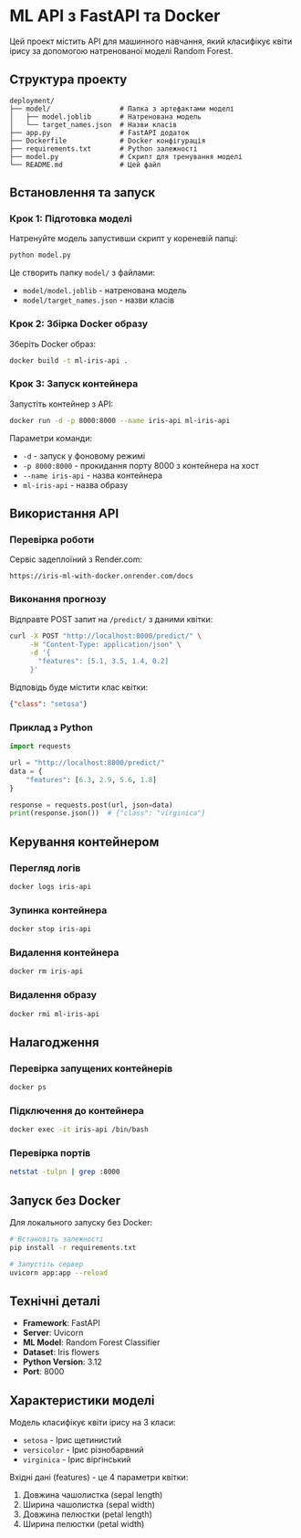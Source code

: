 # ML API з FastAPI та Docker

Цей проект містить API для машинного навчання, який класифікує квіти ірису за допомогою натренованої моделі Random Forest.



## Структура проекту

```
deployment/
├── model/                 # Папка з артефактами моделі
│   ├── model.joblib       # Натренована модель
│   └── target_names.json  # Назви класів
├── app.py                 # FastAPI додаток
├── Dockerfile             # Docker конфігурація
├── requirements.txt       # Python залежності
├── model.py               # Скрипт для тренування моделі
└── README.md              # Цей файл
```

## Встановлення та запуск

### Крок 1: Підготовка моделі

Натренуйте модель запустивши скрипт у кореневій папці:

```bash
python model.py
```

Це створить папку `model/` з файлами:
- `model/model.joblib` - натренована модель
- `model/target_names.json` - назви класів

### Крок 2: Збірка Docker образу

Зберіть Docker образ:

```bash
docker build -t ml-iris-api .
```

### Крок 3: Запуск контейнера

Запустіть контейнер з API:

```bash
docker run -d -p 8000:8000 --name iris-api ml-iris-api
```

Параметри команди:
- `-d` - запуск у фоновому режимі
- `-p 8000:8000` - прокидання порту 8000 з контейнера на хост
- `--name iris-api` - назва контейнера
- `ml-iris-api` - назва образу

## Використання API

### Перевірка роботи

Сервіс задеплоїний з Render.com: 
```
https://iris-ml-with-docker.onrender.com/docs
```


### Виконання прогнозу

Відправте POST запит на `/predict/` з даними квітки:

```bash
curl -X POST "http://localhost:8000/predict/" \
     -H "Content-Type: application/json" \
     -d '{
       "features": [5.1, 3.5, 1.4, 0.2]
     }'
```

Відповідь буде містити клас квітки:
```json
{"class": "setosa"}
```

### Приклад з Python

```python
import requests

url = "http://localhost:8000/predict/"
data = {
    "features": [6.3, 2.9, 5.6, 1.8]
}

response = requests.post(url, json=data)
print(response.json())  # {"class": "virginica"}
```

## Керування контейнером

### Перегляд логів

```bash
docker logs iris-api
```

### Зупинка контейнера

```bash
docker stop iris-api
```

### Видалення контейнера

```bash
docker rm iris-api
```

### Видалення образу

```bash
docker rmi ml-iris-api
```

## Налагодження

### Перевірка запущених контейнерів

```bash
docker ps
```

### Підключення до контейнера

```bash
docker exec -it iris-api /bin/bash
```

### Перевірка портів

```bash
netstat -tulpn | grep :8000
```

## Запуск без Docker

Для локального запуску без Docker:

```bash
# Встановіть залежності
pip install -r requirements.txt

# Запустіть сервер
uvicorn app:app --reload
```

## Технічні деталі

- **Framework**: FastAPI
- **Server**: Uvicorn
- **ML Model**: Random Forest Classifier
- **Dataset**: Iris flowers
- **Python Version**: 3.12
- **Port**: 8000

## Характеристики моделі

Модель класифікує квіти ірису на 3 класи:
- `setosa` - Ірис щетинистий
- `versicolor` - Ірис різнобарвний  
- `virginica` - Ірис віргінський

Вхідні дані (features) - це 4 параметри квітки:
1. Довжина чашолистка (sepal length)
2. Ширина чашолистка (sepal width)
3. Довжина пелюстки (petal length)
4. Ширина пелюстки (petal width)
